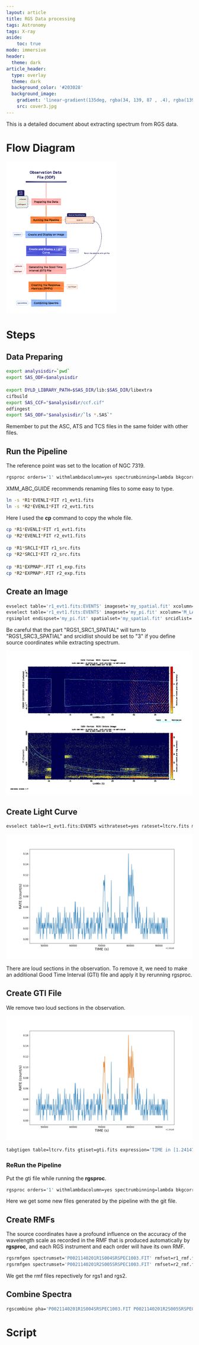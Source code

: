 ```yaml
---
layout: article
title: RGS Data processing
tags: Astronomy
tags: X-ray
aside:
    toc: true
mode: immersive
header:
  theme: dark
article_header:
  type: overlay
  theme: dark
  background_color: '#203028'
  background_image:
    gradient: 'linear-gradient(135deg, rgba(34, 139, 87 , .4), rgba(139, 34, 139, .4))'
    src: cover3.jpg
---
```


This is a detailed document about extracting spectrum from RGS data.

<!--more-->

# Flow Diagram

<img src="https://raw.githubusercontent.com/LittleCaps/LittleCaps.github.io/master/screenshots/Observation_Data_File(ODF).png" alt="Observation_Data_File(ODF)" style="zoom:40%;" />

# Steps

## Data Preparing

```bash
export analysisdir=`pwd`
export SAS_ODF=$analysisdir

export DYLD_LIBRARY_PATH=$SAS_DIR/lib:$SAS_DIR/libextra
cifbuild
export SAS_CCF="$analysisdir/ccf.cif"
odfingest
export SAS_ODF="$analysisdir/`ls *.SAS`"
```

Remember to put the ASC, ATS and TCS files in the same folder with other files.

## Run the Pipeline

The reference point was set to the location of NGC 7319.

```bash
rgsproc orders='1' withmlambdacolumn=yes spectrumbinning=lambda bkgcorrect=no withbackgroundmodel=yes withsrc=yes srclabel=USER srcstyle=radec srcra=339.015 srcdec=33.9758667 xpsfincl=98
```

XMM_ABC_GUIDE recommends renaming files to some easy to type.

```bash
ln -s *R1*EVENLI*FIT r1_evt1.fits
ln -s *R2*EVENLI*FIT r2_evt1.fits
```

Here I used the **cp** command to copy the whole file.

```bash
cp *R1*EVENLI*FIT r1_evt1.fits
cp *R2*EVENLI*FIT r2_evt1.fits

cp *R1*SRCLI*FIT r1_src.fits
cp *R2*SRCLI*FIT r2_src.fits

cp *R1*EXPMAP*.FIT r1_exp.fits
cp *R2*EXPMAP*.FIT r2_exp.fits
```

## Create an Image

```bash
evselect table='r1_evt1.fits:EVENTS' imageset='my_spatial.fit' xcolumn='M_LAMBDA' ycolumn='XDSP_CORR' 
evselect table='r1_evt1.fits:EVENTS' imageset='my_pi.fit' xcolumn='M_LAMBDA' ycolumn='PI' yimagemin=0 yimagemax=3000 expression='REGION(r1_src.fits:RGS1_S    RC3_SPATIAL,M_LAMBDA,XDSP_CORR)'
rgsimplot endispset='my_pi.fit' spatialset='my_spatial.fit' srcidlist='3' srclistset='r1_src.fits' device=/CPS plotfile=rgs1.ps
```

Be careful that the part "RGS1_SRC1_SPATIAL" will turn to "RGS1_SRC3_SPATIAL" and srcidlist should be set to "3" if you define source coordinates while extracting spectrum.

![rgs1](https://raw.githubusercontent.com/LittleCaps/LittleCaps.github.io/master/screenshots/rgs1.png)

## Create Light Curve

```bash
evselect table=r1_evt1.fits:EVENTS withrateset=yes rateset=ltcrv.fits maketimecolumn=yes timebinsize=100 makeratecolumn=yes expression='(CCDNR==9)&&(REGION(r1_src.fits:RGS1_BACKGROUND,M_LAMBDA,XDSP_CORR))'
```

<img src="https://raw.githubusercontent.com/LittleCaps/LittleCaps.github.io/master/screenshots/ltcrv1.png" alt="ltcrv" style="zoom:80%;" />

There are loud sections in the observation. To remove it, we need to make an additional Good Time Interval (GTI) file and apply it by rerunning rgsproc.

## Create GTI File

We remove two loud sections in the observation.

<img src="https://raw.githubusercontent.com/LittleCaps/LittleCaps.github.io/master/screenshots/ltcrv2.png" alt="ltcrv2" style="zoom:80%;" />

```bash
tabgtigen table=ltcrv.fits gtiset=gti.fits expression='TIME in [1.24147063e8:1.24170163e8]||TIME in [1.24171363e8:1.24179163e8]||TIME in [1.24181463:1.24193063]'
```

### ReRun the Pipeline

Put the gti file while running the **rgsproc**.

```bash
rgsproc orders='1' withmlambdacolumn=yes spectrumbinning=lambda bkgcorrect=no withbackgroundmodel=yes withsrc=yes srclabel=USER srcstyle=radec srcra=339.015 srcdec=33.9758667 xpsfincl=98 auxgtitables=gti.fits
```

Here we get some new files generated by the pipeline with the git file.

## Create RMFs

The source coordinates have a profound influence on the accuracy of the wavelength scale as recorded in the RMF that is produced automatically by **rgsproc**, and each RGS instrument and each order will have its own RMF.

```bash
rgsrmfgen spectrumset='P0021140201R1S004SRSPEC1003.FIT' rmfset=r1_rmf.fits evlist=r1_evt1.fits
rgsrmfgen spectrumset='P0021140201R2S005SRSPEC1003.FIT' rmfset=r2_rmf.fits evlist=r2_evt1.fits
```

We get the rmf files repectively for rgs1 and rgs2.

## Combine Spectra

```bash
rgscombine pha='P0021140201R1S004SRSPEC1003.FIT P0021140201R2S005SRSPEC1003.FIT' rmf='r1_rmf.fits r2_rmf.fits' bkg='P0021140201R1S004MBSPEC1000.FIT P0021140201R2S005MBSPEC1000.FIT' filepha=all_pha.fits filermf=all_rmf.fits filebkg=all_mbg.fits min=6 max=38
```

# Script

